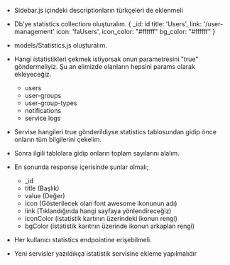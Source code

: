* Sidebar.js içindeki descriptionların türkçeleri de eklenmeli


<!-- STATISTICS ENDPOINT -->
* Db'ye statistics collectionı oluşturalım.
    {
        _id: id
        title: 'Users',
        link: '/user-management'
        icon: 'faUsers',
        icon_color: "#ffffff"
        bg_color: "#ffffff" 
    }

* models/Statistics.js oluşturalım.

* Hangi istatistikleri çekmek istiyorsak onun parametresini "true" göndermeliyiz. Şu an elimizde olanların hepsini params olarak ekleyeceğiz.
    * users
    * user-groups
    * user-group-types
    * notifications
    * service logs

* Servise hangileri true gönderildiyse statistics tablosundan gidip önce onların tüm bilgilerini çekelim.
* Sonra ilgili tablolara gidip onların toplam sayılarını alalım.

* En sonunda response içerisinde şunlar olmalı;
    * _id
    * title (Başlık)
    * value (Değer)
    * icon (Gösterilecek olan font awesome ikonunun adı)
    * link (Tıklandığında hangi sayfaya yönlendireceğiz)
    * iconColor (istatistik kartının üzerindeki ikonun rengi)
    * bgColor (istatistik karıtnın üzerinde ikonun arkaplan rengi)


* Her kullanıcı statistics endpointine erişebilmeli.
* Yeni servisler yazıldıkça istatistik servisine ekleme yapılmalıdır
    

